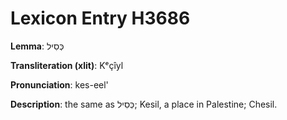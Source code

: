 # Lexicon Entry H3686

**Lemma**: כְּסִיל

**Transliteration (xlit)**: Kᵉçîyl

**Pronunciation**: kes-eel'

**Description**:
the same as כְּסִיל; Kesil, a place in Palestine; Chesil.
